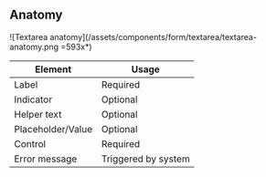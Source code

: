 
## Anatomy

![Textarea anatomy](/assets/components/form/textarea/textarea-anatomy.png =593x*)

| Element           | Usage                                                       |
|-------------------|-------------------------------------------------------------|
| Label             | Required                                                    |
| Indicator         | Optional                                                    |
| Helper text       | Optional                                                    |
| Placeholder/Value | Optional                                                    |
| Control           | Required                                                    |
| Error message     | Triggered by system                                         |
